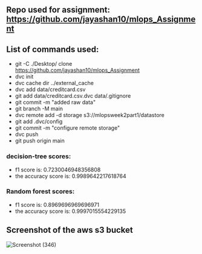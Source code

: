 ## Repo used for assignment: https://github.com/jayashan10/mlops_Assignment

## List of commands used:

 - git -C ./Desktop/ clone https://github.com/jayashan10/mlops_Assignment
 - dvc init
 - dvc cache dir ../external_cache
 - dvc add data/creditcard.csv
 - git add data/creditcard.csv.dvc data/.gitignore
 - git commit -m "added raw data"
 - git branch -M main
 - dvc remote add -d storage s3://mlopsweek2part1/datastore
 - git add .dvc/config
 - git commit -m "configure remote storage"
 - dvc push
 - git push origin main

### decision-tree scores:
- f1 score is: 0.7230046948356808
- the accuracy score is: 0.9989642217618764

### Random forest scores:
- f1 score is: 0.8969696969696971
- the accuracy score is: 0.9997015554229135
 
 
 ## Screenshot of the aws s3 bucket
 
 ![Screenshot (346)](https://user-images.githubusercontent.com/63214321/126049599-77524bfe-f0ad-4c78-85c4-00055bbbb7fa.png)
